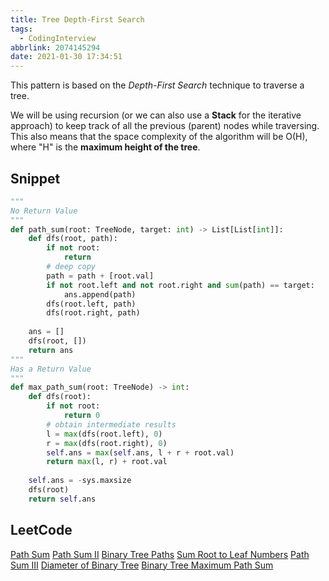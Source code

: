 ```yaml
---
title: Tree Depth-First Search
tags:
  - CodingInterview
abbrlink: 2074145294
date: 2021-01-30 17:34:51
---
```

This pattern is based on the _Depth-First Search_ technique to traverse a tree.

We will be using recursion (or we can also use a **Stack** for the iterative approach) to keep track of all the previous (parent) nodes while traversing. This also means that the space complexity of the algorithm will be O(H), where "H" is the **maximum height of the tree**.

## Snippet
```python
"""
No Return Value
"""
def path_sum(root: TreeNode, target: int) -> List[List[int]]:
    def dfs(root, path):
        if not root:
            return
        # deep copy
        path = path + [root.val]
        if not root.left and not root.right and sum(path) == target:
            ans.append(path)
        dfs(root.left, path)
        dfs(root.right, path)
    
    ans = []
    dfs(root, [])
    return ans
"""
Has a Return Value
"""
def max_path_sum(root: TreeNode) -> int:
    def dfs(root):
        if not root:
            return 0
        # obtain intermediate results
        l = max(dfs(root.left), 0)
        r = max(dfs(root.right), 0)
        self.ans = max(self.ans, l + r + root.val)
        return max(l, r) + root.val
    
    self.ans = -sys.maxsize
    dfs(root)
    return self.ans
```

## LeetCode
[Path Sum](https://leetcode.com/problems/path-sum/)
[Path Sum II](https://leetcode.com/problems/path-sum-ii/)
[Binary Tree Paths](https://leetcode.com/problems/binary-tree-paths/)
[Sum Root to Leaf Numbers](https://leetcode.com/problems/sum-root-to-leaf-numbers/)
[Path Sum III](https://leetcode.com/problems/path-sum-iii/)
[Diameter of Binary Tree](https://leetcode.com/problems/diameter-of-binary-tree/)
[Binary Tree Maximum Path Sum](https://leetcode.com/problems/binary-tree-maximum-path-sum/)
